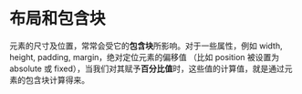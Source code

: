 # 布局和包含块

元素的尺寸及位置，常常会受它的**包含块**所影响。对于一些属性，例如 width, height, padding, margin，绝对定位元素的偏移值 （比如 position 被设置为 absolute 或 fixed），当我们对其赋予**百分比值**时，这些值的计算值，就是通过元素的包含块计算得来。